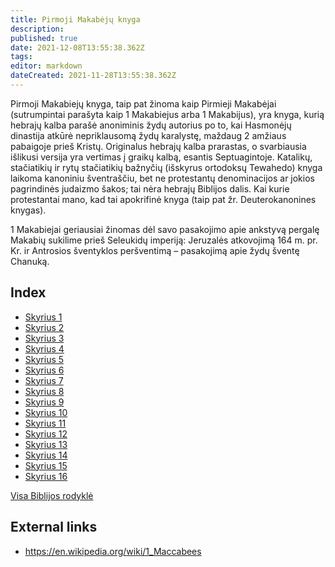 ```yaml
---
title: Pirmoji Makabėjų knyga
description: 
published: true
date: 2021-12-08T13:55:38.362Z
tags: 
editor: markdown
dateCreated: 2021-11-28T13:55:38.362Z
---
```


Pirmoji Makabiejų knyga, taip pat žinoma kaip Pirmieji Makabėjai (sutrumpintai parašyta kaip 1 Makabiejus arba 1 Makabijus), yra knyga, kurią hebrajų kalba parašė anoniminis žydų autorius po to, kai Hasmonėjų dinastija atkūrė nepriklausomą žydų karalystę, maždaug 2 amžiaus pabaigoje prieš Kristų. Originalus hebrajų kalba prarastas, o svarbiausia išlikusi versija yra vertimas į graikų kalbą, esantis Septuagintoje. Katalikų, stačiatikių ir rytų stačiatikių bažnyčių (išskyrus ortodoksų Tewahedo) knyga laikoma kanoniniu šventraščiu, bet ne protestantų denominacijos ar jokios pagrindinės judaizmo šakos; tai nėra hebrajų Biblijos dalis. Kai kurie protestantai mano, kad tai apokrifinė knyga (taip pat žr. Deuterokanonines knygas).

1 Makabiejai geriausiai žinomas dėl savo pasakojimo apie ankstyvą pergalę Makabių sukilime prieš Seleukidų imperiją: Jeruzalės atkovojimą 164 m. pr. Kr. ir Antrosios šventyklos peršventimą – pasakojimą apie žydų šventę Chanuką. 

## Index

- [Skyrius 1](/lt/Bible/1_Maccabees/1)
- [Skyrius 2](/lt/Bible/1_Maccabees/2)
- [Skyrius 3](/lt/Bible/1_Maccabees/3)
- [Skyrius 4](/lt/Bible/1_Maccabees/4)
- [Skyrius 5](/lt/Bible/1_Maccabees/5)
- [Skyrius 6](/lt/Bible/1_Maccabees/6)
- [Skyrius 7](/lt/Bible/1_Maccabees/7)
- [Skyrius 8](/lt/Bible/1_Maccabees/8)
- [Skyrius 9](/lt/Bible/1_Maccabees/9)
- [Skyrius 10](/lt/Bible/1_Maccabees/10)
- [Skyrius 11](/lt/Bible/1_Maccabees/11)
- [Skyrius 12](/lt/Bible/1_Maccabees/12)
- [Skyrius 13](/lt/Bible/1_Maccabees/13)
- [Skyrius 14](/lt/Bible/1_Maccabees/14)
- [Skyrius 15](/lt/Bible/1_Maccabees/15)
- [Skyrius 16](/lt/Bible/1_Maccabees/16)



[Visa Biblijos rodyklė](/lt/index/bible)


## External links

- https://en.wikipedia.org/wiki/1_Maccabees